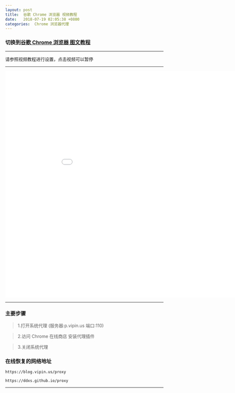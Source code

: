 ```yaml
---
layout: post
title:  谷歌 Chrome 浏览器 视频教程
date:   2018-07-19 02:05:38 +0800
categories:  Chrome 浏览器代理
---
```


### 切换到[谷歌 Chrome 浏览器 **图文教程**](/2018/07/chrome_txt/ "Chrome")

****

请参照视频教程进行设置，点击视频可以暂停

****
<iframe width="960" height="720" src="/files/Chrome.webm" frameborder="0" allow="autoplay; encrypted-media" allowfullscreen></iframe>

****

### 主要步骤

>1.打开系统代理 (服务器:p.vipin.us 端口:110)

>2.访问 Chrome 在线商店 安装代理插件

>3.关闭系统代理

### 在线恢复的网络地址

```
https://blog.vipin.us/proxy
```
```
https://ddxs.github.io/proxy
```
****
